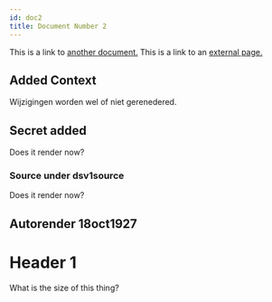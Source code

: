```yaml
---
id: doc2
title: Document Number 2
---
```


This is a link to [another document.](doc3.md) This is a link to an [external page.](http://www.example.com/)

## Added Context
Wijzigingen worden wel of niet gerenedered.

## Secret added
Does it render now?

### Source under dsv1source
Does it render now?

## Autorender 18oct1927

# Header 1
What is the size of this thing?
